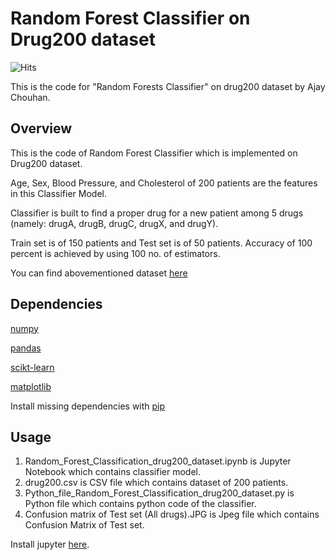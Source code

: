 # Random Forest Classifier on Drug200 dataset
![Hits](https://hitcounter.pythonanywhere.com/count/tag.svg?url=https%3A%2F%2Fgithub.com%2Fajaychouhan-nitbhopal%2FDrug-Classification-with-Random-forest-Classifier-on-Drug200-dataset)

This is the code for "Random Forests Classifier" on drug200 dataset by Ajay Chouhan.

## Overview

This is the code of Random Forest Classifier which is implemented on Drug200 dataset.

Age, Sex, Blood Pressure, and Cholesterol of 200 patients are the features in this Classifier Model.

Classifier is built to find a proper drug for a new patient among 5 drugs (namely: drugA, drugB, drugC, drugX, and drugY).

Train set is of 150 patients and Test set is of 50 patients. Accuracy of 100 percent is achieved by using 100 no. of estimators.

You can find abovementioned dataset [here](https://s3-api.us-geo.objectstorage.softlayer.net/cf-courses-data/CognitiveClass/ML0101ENv3/labs/drug200.csv)

## Dependencies

[numpy](https://numpy.org/)

[pandas](https://pandas.pydata.org/)

[scikt-learn](https://scikit-learn.org/stable/)

[matplotlib](https://matplotlib.org/)

Install missing dependencies with [pip](https://pip.pypa.io/en/stable/)

## Usage
1. Random_Forest_Classification_drug200_dataset.ipynb is Jupyter Notebook which contains classifier model.
2. drug200.csv is CSV file which contains dataset of 200 patients.
3. Python_file_Random_Forest_Classification_drug200_dataset.py is Python file which contains python code of the classifier.
4. Confusion matrix of Test set (All drugs).JPG is Jpeg file which contains Confusion Matrix of Test set.

Install jupyter [here](https://jupyter.org/install).
